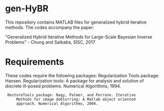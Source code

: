 # gen-HyBR
This repository contains MATLAB files for generalized hybrid iterative methods.  The codes accompany the paper: 

"Generalized Hybrid Iterative Methods for Large-Scale Bayesian Inverse Problems" - Chung and Saibaba, SISC, 2017

# Requirements
These codes require the following packages:
     Regularization Tools package: Hansen. Regularization tools: A
         package for analysis and solution of discrete ill-posed 
         problems. Numerical Algorithms, 1994.

     RestoreTools package: Nagy, Palmer, and Perrone. Iterative 
         Methods for image deblurring: A Matlab object oriented 
         approach. Numerical Algorithms, 2004.

